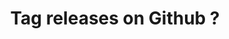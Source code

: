 ---
title: 'Tag releases on Github ?'
redirect_to:
  - 'https://discuss.pencil2d.org/t/tag-releases-on-github/936'
---